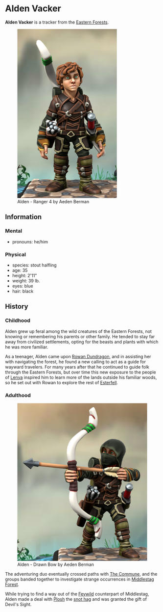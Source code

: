 # Alden Vacker

**Alden Vacker** is a tracker from the [Eastern Forests](../../../mote/esterfell/lenya/eastern-forests.md).

<figure>
  <img src="alden-ranger-4-aeden-berman.png" alt="Hero Forge 3D model of a male-presenting halfling with tan skin, curly brown hair, and green eyes. He wears leather armor with straps and buckles across his chest, leather wraps around his forearms and palms, and leather boots.  He wears a white shortbow on his back and a quiver on his right hip. He has a neutral facial expression and stands with his arms down at his sides." />
  <figcaption>Alden - Ranger 4 by Aeden Berman</figcaption>
</figure>

## Information

### Mental

- pronouns: he/him

### Physical

- species: stout halfling
- age: 35
- height: 2'11"
- weight: 39 lb.
- eyes: blue
- hair: black

## History

### Childhood

Alden grew up feral among the wild creatures of the Eastern Forests, not knowing or remembering his parents or other family. He tended to stay far away from civilized settlements, opting for the beasts and plants with which he was more familiar.

As a teenager, Alden came upon [Rowan Dundragon](rowan-dundragon.md), and in assisting her with navigating the forest, he found a new calling to act as a guide for wayward travelers. For many years after that he continued to guide folk through the Eastern Forests, but over time this new exposure to the people of [Lenya](../../../mote/esterfell/lenya/lenya.md) inspired him to learn more of the lands outside his familiar woods, so he set out with Rowan to explore the rest of [Esterfell](../../../mote/esterfell/esterfell.md).

### Adulthood

<figure>
  <img src="alden-drawn-arrow-aeden-berman.png" alt="Hero Forge 3D model of a male-presenting halfling with tan skin and green eyes, his face otherwise concealed with a dark hood. He wears leather armor with straps and buckles across his chest, leather wraps around his forearms and palms, and leather boots. He is wielding a shortbow with an arrow nocked, and he wears a quiver on his right hip." />
  <figcaption>Alden - Drawn Bow by Aeden Berman</figcaption>
</figure>

The adventuring duo eventually crossed paths with [The Commune](../the-commune.md), and the groups banded together to investigate strange occurrences in [Middlestag Forest](../../../mote/esterfell/lenya/middlestag-forest.md).

While trying to find a way out of the [Feywild](../../../cosmology/feywild.md) counterpart of Middlestag, Alden made a deal with [Plosh](../../unseelie-court/plosh.md) the [snot hag](../../../bestiary/snot-hag.md) and was granted the gift of Devil's Sight.
